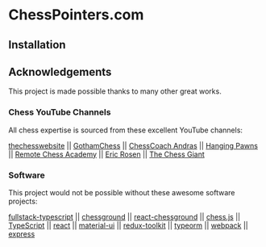 [//]: # "The README.md file is auto-generated using the mmarkdown npm package"
[//]: # "This is done as part of the `npm run build` script"
[//]: # "To make changes to README.md, edit readme.md and/or readme.js"
[//]: # "https://www.npmjs.com/package/mmarkdown"
# ChessPointers.com

## Installation

## Acknowledgements

This project is made possible thanks to many other great works. 

### Chess YouTube Channels

All chess expertise is sourced from these excellent YouTube channels:

[thechesswebsite](https://www.youtube.com/channel/UCHz5JQAUSkjxrosDIWCtEdw) || [GothamChess](https://www.youtube.com/channel/UCQHX6ViZmPsWiYSFAyS0a3Q) || [ChessCoach Andras](https://www.youtube.com/channel/UCcYZTGsTO5TbCaA1O0wcBzw) || [Hanging Pawns](https://www.youtube.com/channel/UCkJdvwRC-oGPhRHW_XPNokg) || [Remote Chess Academy](https://www.youtube.com/channel/UCsKZ2yOsgfNxln8xH5WkGvg) || [Eric Rosen](https://www.youtube.com/channel/UCXy10-NEFGxQ3b4NVrzHw1Q) || [The Chess Giant](https://www.youtube.com/channel/UC9kP6NUvOS4_E7az0nfl7TQ)

### Software

This project would not be possible without these awesome software projects:

[fullstack-typescript](https://github.com/gilamran/fullstack-typescript) || [chessground](https://github.com/ornicar/chessground) || [react-chessground](https://github.com/ruilisi/react-chessground) || [chess.js](https://github.com/jhlywa/chess.js) || [TypeScript](https://github.com/microsoft/TypeScript) || [react](https://github.com/facebook/react) || [material-ui](https://github.com/mui-org/material-ui) || [redux-toolkit](https://github.com/reduxjs/redux-toolkit) || [typeorm](https://github.com/typeorm/typeorm) || [webpack](https://github.com/webpack/webpack) || [express](https://github.com/expressjs/express)

